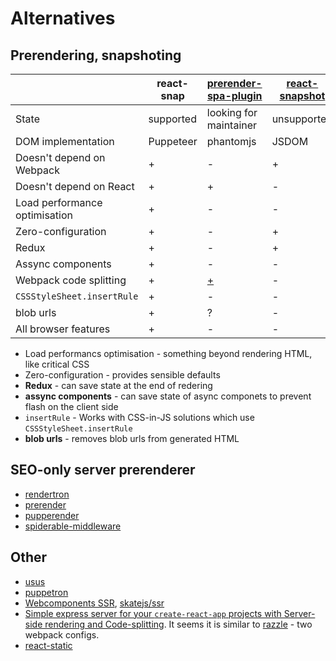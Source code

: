 # Alternatives

## Prerendering, snapshoting

|                               | react-snap | [prerender-spa-plugin][prerender-spa-plugin] | [react-snapshot][react-snapshot] | [prep][prep] | [snapshotify][snapshotify] |
|-------------------------------|------------|----------------------------------------------|----------------------------------|--------------|----------------------------|
| State                         | supported  | looking for maintainer                       | unsupported                      | unsupported  | experimental               |
| DOM implementation            | Puppeteer  | phantomjs                                    | JSDOM                            | nightmare    | Puppeteer                  |
| Doesn't depend on Webpack     | +          | -                                            | +                                | +            | +                          |
| Doesn't depend on React       | +          | +                                            | -                                | +            | -                          |
| Load performance optimisation | +          | -                                            | -                                | -            | +                          |
| Zero-configuration            | +          | -                                            | +                                | -            | +                          |
| Redux                         | +          | -                                            | +                                | -            | -                          |
| Assync components             | +          | -                                            | -                                | -            | +                          |
| Webpack code splitting        | +          | [+][code-splitting]                          | -                                | -            | +                          |
| `CSSStyleSheet.insertRule`    | +          | -                                            | -                                | -            | +                          |
| blob urls                     | +          | ?                                            | -                                | -            | -                          |
| All browser features          | +          | -                                            | -                                | ?            | +                          |

[prerender-spa-plugin]: https://github.com/chrisvfritz/prerender-spa-plugin
[react-snapshot]: https://github.com/geelen/react-snapshot
[prep]: https://github.com/graphcool/prep
[snapshotify]: https://github.com/errorception/snapshotify
[code-splitting]: https://github.com/chrisvfritz/prerender-spa-plugin#code-splitting

- Load performancs optimisation - something beyond rendering HTML, like critical CSS
- Zero-configuration - provides sensible defaults
- **Redux** - can save state at the end of redering
- **assync components** - can save state of async componets to prevent flash on the client side
- `insertRule` - Works with CSS-in-JS solutions which use `CSSStyleSheet.insertRule`
- **blob urls** - removes blob urls from generated HTML

## SEO-only server prerenderer

- [rendertron](https://github.com/GoogleChrome/rendertron)
- [prerender](https://github.com/prerender/prerender)
- [pupperender](https://github.com/LasaleFamine/pupperender)
- [spiderable-middleware](https://github.com/VeliovGroup/spiderable-middleware)

## Other

- [usus](https://github.com/gajus/usus)
- [puppetron](https://github.com/cheeaun/puppetron)
- [Webcomponents SSR](https://youtu.be/yT-EsESAmgA), [skatejs/ssr](https://github.com/skatejs/ssr)
- [Simple express server for your `create-react-app` projects with Server-side rendering and Code-splitting](https://github.com/antonybudianto/cra-universal). It seems it is similar to [razzle](https://github.com/jaredpalmer/razzle) - two webpack configs.
- [react-static](https://github.com/nozzle/react-static)
